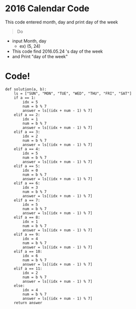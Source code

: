 # 2016 Calendar Code

This code entered month, day and print day of the week

> Do

  - input Month, day
    - ex)   (5, 24)
  - This code find 2016.05.24 's day of the week
  - and Print "day of the week"

# Code!

```
def solution(a, b):
    ls = ["SUN", "MON", "TUE", "WED", "THU", "FRI", "SAT"]
    if a == 1:
        idx = 5
        num = b % 7
        answer = ls[(idx + num - 1) % 7]
    elif a == 2:
        idx = 1
        num = b % 7
        answer = ls[(idx + num - 1) % 7]
    elif a == 3:
        idx = 2
        num = b % 7
        answer = ls[(idx + num - 1) % 7]
    elif a == 4:
        idx = 5
        num = b % 7
        answer = ls[(idx + num - 1) % 7]
    elif a == 5:
        idx = 0
        num = b % 7
        answer = ls[(idx + num - 1) % 7]
    elif a == 6:
        idx = 3
        num = b % 7
        answer = ls[(idx + num - 1) % 7]
    elif a == 7:
        idx = 5
        num = b % 7
        answer = ls[(idx + num - 1) % 7]
    elif a == 8:
        idx = 1
        num = b % 7
        answer = ls[(idx + num - 1) % 7]
    elif a == 9:
        idx = 4
        num = b % 7
        answer = ls[(idx + num - 1) % 7]
    elif a == 10:
        idx = 6
        num = b % 7
        answer = ls[(idx + num - 1) % 7]
    elif a == 11:
        idx = 2
        num = b % 7
        answer = ls[(idx + num - 1) % 7]
    else:
        idx = 4
        num = b % 7
        answer = ls[(idx + num - 1) % 7]
    return answer
```
